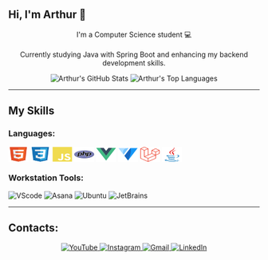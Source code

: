 ## Hi, I'm Arthur 👋

<p align="center">
  I'm a Computer Science student 💻 <br><br>
  Currently studying Java with Spring Boot and enhancing my backend development skills.
</p>

<div align="center">
  <img height="180em" src="https://github-readme-stats.vercel.app/api?username=Arthurandradens&show_icons=true&theme=dracula" alt="Arthur's GitHub Stats">
  <img height="180em" src="https://github-readme-stats.vercel.app/api/top-langs/?username=Arthurandradens&layout=compact&theme=dracula" alt="Arthur's Top Languages">
</div>

---

## My Skills

### Languages:
<div style="display: inline_block">
  <img align="center" alt="HTML5" height="30" width="40" src="https://raw.githubusercontent.com/devicons/devicon/master/icons/html5/html5-original.svg">
  <img align="center" alt="CSS3" height="30" width="40" src="https://raw.githubusercontent.com/devicons/devicon/master/icons/css3/css3-original.svg">
  <img align="center" alt="JavaScript" height="30" width="40" src="https://raw.githubusercontent.com/devicons/devicon/master/icons/javascript/javascript-plain.svg">
  <img align="center" alt="PHP" height="30" width="40" src="https://raw.githubusercontent.com/devicons/devicon/master/icons/php/php-original.svg">
  <img align="center" alt="Vue.js" height="30" width="40" src="https://raw.githubusercontent.com/devicons/devicon/master/icons/vuejs/vuejs-original.svg">
  <img align="center" alt="Vuetify" height="30" width="40" src="https://raw.githubusercontent.com/devicons/devicon/master/icons/vuetify/vuetify-original.svg">
  <img align="center" alt="Laravel" height="30" width="40" src="https://raw.githubusercontent.com/devicons/devicon/master/icons/laravel/laravel-original.svg">
  <img align="center" alt="Java" height="30" width="40" src="https://raw.githubusercontent.com/devicons/devicon/master/icons/java/java-original.svg">
</div>

### Workstation Tools:
<div style="display: inline_block">
  <img alt="VScode" src="https://img.shields.io/badge/vscode-4285F4?style=for-the-badge&logo=vscode&logoColor=white">
  <img alt="Asana" src="https://img.shields.io/badge/asana-E44C30?style=for-the-badge&logo=asana&logoColor=white">
  <img alt="Ubuntu" src="https://img.shields.io/badge/Ubuntu-E95420?style=for-the-badge&logo=ubuntu&logoColor=white">
  <img alt="JetBrains" src="https://img.shields.io/badge/JetBrains-000000?style=for-the-badge&logo=jetbrains&logoColor=white">
</div>

---

## Contacts:
<div align="center">
  <a href="https://www.youtube.com/channel/UCkve23b6X4haTtJL5KXh60A" target="_blank">
    <img src="https://img.shields.io/badge/YouTube-FF0000?style=for-the-badge&logo=youtube&logoColor=white" alt="YouTube">
  </a>
  <a href="https://instagram.com/Arthurandradens" target="_blank">
    <img src="https://img.shields.io/badge/-Instagram-%23E4405F?style=for-the-badge&logo=instagram&logoColor=white" alt="Instagram">
  </a>
  <a href="mailto:nunesarthur252@gmail.com">
    <img src="https://img.shields.io/badge/-Gmail-%23333?style=for-the-badge&logo=gmail&logoColor=white" alt="Gmail">
  </a>
  <a href="https://www.linkedin.com/in/arthur-andrade-a41902233" target="_blank">
    <img src="https://img.shields.io/badge/-LinkedIn-%230077B5?style=for-the-badge&logo=linkedin&logoColor=white" alt="LinkedIn">
  </a>   
</div>
